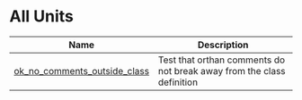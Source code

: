 # All Units


| Name | Description |
|---|---|
| [ok_no_comments_outside_class](ok_no_comments_outside_class.md) | Test that orthan comments do not break away from the class definition |

